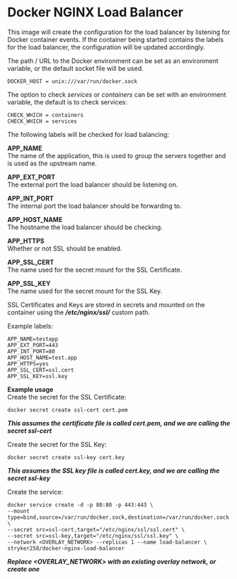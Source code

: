 # Docker NGINX Load Balancer

This image will create the configuration for the load balancer by listening for Docker container events.
If the container being started contains the labels for the load balancer, the configuration will be updated accordingly.

The path / URL to the Docker environment can be set as an environment variable, or the default socket file will be used.

```
DOCKER_HOST = unix:///var/run/docker.sock
```

The option to check *services* or *containers* can be set with an environment variable, the default is to check services:

```
CHECK_WHICH = containers
CHECK_WHICH = services
```

The following labels will be checked for load balancing:

**APP_NAME**  
The name of the application, this is used to group the servers together and is used as the upstream name.

**APP_EXT_PORT**  
The external port the load balancer should be listening on.

**APP_INT_PORT**  
The internal port the load balancer should be forwarding to.

**APP_HOST_NAME**  
The hostname the load balancer should be checking.

**APP_HTTPS**  
Whether or not SSL should be enabled.

**APP_SSL_CERT**  
The name used for the secret mount for the SSL Certificate.

**APP_SSL_KEY**  
The name used for the secret mount for the SSL Key.

SSL Certificates and Keys are stored in secrets and mounted on the container using the ***/etc/nginx/ssl/<name>*** custom path.

Example labels:  
```
APP_NAME=testapp
APP_EXT_PORT=443
APP_INT_PORT=80
APP_HOST_NAME=test.app
APP_HTTPS=yes
APP_SSL_CERT=ssl.cert
APP_SSL_KEY=ssl.key
```

**Example usage**  
Create the secret for the SSL Certificate:  
```
docker secret create ssl-cert cert.pem
```
***This assumes the certificate file is called cert.pem, and we are calling the secret ssl-cert***

Create the secret for the SSL Key:  
```
docker secret create ssl-key cert.key
```
***This assumes the SSL key file is called cert.key, and we are calling the secret ssl-key***

Create the service:  
```
docker service create -d -p 80:80 -p 443:443 \
--mount type=bind,source=/var/run/docker.sock,destination=/var/run/docker.sock \
--secret src=ssl-cert,target="/etc/nginx/ssl/ssl.cert" \
--secret src=ssl-key,target="/etc/nginx/ssl/ssl.key" \
--network <OVERLAY_NETWORK> --replicas 1 --name load-balancer \
stryker250/docker-nginx-load-balancer
```

***Replace <OVERLAY_NETWORK> with an existing overlay network, or create one***
